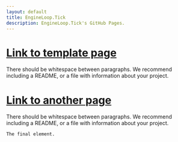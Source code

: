 ```yaml
---
layout: default
title: EngineLoop.Tick
description: EngineLoop.Tick's GitHub Pages.
---
```


# [Link to template page](./template-page.html)

There should be whitespace between paragraphs. We recommend including a README, or a file with information about your project.

# [Link to another page](./another-page.html)

There should be whitespace between paragraphs. We recommend including a README, or a file with information about your project.



```
The final element.
```
